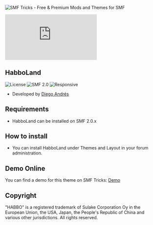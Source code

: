 ![SMF Tricks - Free & Premium Mods and Themes for SMF](https://smftricks.com/logos/logo.png)

![Theme Preview](https://custom.simplemachines.org/index.php?action=download;theme=2668;attach=214688;image)
 
## HabboLand
![License](https://img.shields.io/badge/License-MIT-a05a3f?style=flat-square) ![SMF 2.0](https://img.shields.io/badge/SMF-2.0-996ee1?style=flat-square) ![Responsive](https://img.shields.io/badge/Responsive-No-6e97e1?style=flat-square)

* Developed by [Diego Andrés](https://github.com/DiegoAndresCortes)

## Requirements
* HabboLand can be installed on SMF 2.0.x

## How to install
* You can install HabboLand under Themes and Layout in your forum administration.

## Demo Online
You can find a demo for this theme on SMF Tricks: [Demo](https://demo.smftricks.com/index.php?theme=6)

## Copyright
"HABBO" is a registered trademark of Sulake Corporation Oy in the European Union, the USA, Japan, the People's Republic of China and various other jurisdictions. All rights reserved.